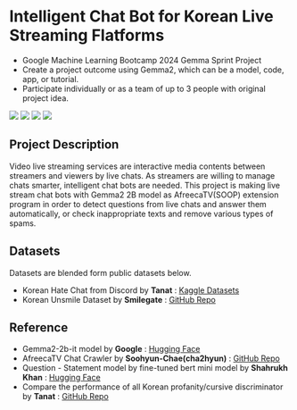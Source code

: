 # Intelligent Chat Bot for Korean Live Streaming Flatforms
- Google Machine Learning Bootcamp 2024 Gemma Sprint Project
- Create a project outcome using Gemma2, which can be a model, code, app, or tutorial.
- Participate individually or as a team of up to 3 people with original project idea.

<img src="https://img.shields.io/badge/Python-3776AB?style=for-the-badge&logo=Python&logoColor=white"> <img src="https://img.shields.io/badge/Jupyter-F37626?style=for-the-badge&logo=Jupyter&logoColor=white"> <img src="https://img.shields.io/badge/PyTorch-EE4C2C?style=for-the-badge&logo=PyTorch&logoColor=white"> <img src="https://img.shields.io/badge/Gemma-8E75B2?style=for-the-badge&logo=GoogleGemini&logoColor=white">

## Project Description
Video live streaming services are interactive media contents between streamers and viewers by live chats. As streamers are willing to manage chats smarter, intelligent chat bots are needed. This project is making live stream chat bots with Gemma2 2B model as AfreecaTV(SOOP) extension program in order to detect questions from live chats and answer them automatically, or check inappropriate texts and remove various types of spams.

## Datasets
Datasets are blended form public datasets below.
- Korean Hate Chat from Discord by **Tanat** : [Kaggle Datasets](https://www.kaggle.com/datasets/tanat05/korean-hate-chat-data)
- Korean Unsmile Dataset by **Smilegate** : [GitHub Repo](https://github.com/smilegate-ai/korean_unsmile_dataset?tab=readme-ov-file)

## Reference
- Gemma2-2b-it model by **Google** : [Hugging Face](https://huggingface.co/google/gemma-2-2b-it)
- AfreecaTV Chat Crawler by **Soohyun-Chae(cha2hyun)** : [GitHub Repo](https://github.com/cha2hyun/afreecatv-chat-crawler)
- Question - Statement model by fine-tuned bert mini model by **Shahrukh Khan** :
[Hugging Face](https://huggingface.co/shahrukhx01/bert-mini-finetune-question-detection)
- Compare the performance of all Korean profanity/cursive discriminator by **Tanat** : [GitHub Repo](https://github.com/Tanat05/verification)
